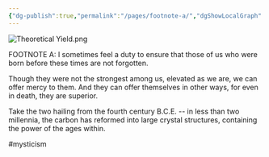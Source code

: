 ```yaml
---
{"dg-publish":true,"permalink":"/pages/footnote-a/","dgShowLocalGraph":true}
---
```



![Theoretical Yield.png](/img/user/Assets/Theoretical%20Yield.png)

FOOTNOTE A: I sometimes feel a duty to ensure that those of us who were born before these times are not forgotten. 

Though they were not the strongest among us, elevated as we are, we can offer mercy to them. And they can offer themselves in other ways, for even in death, they are superior. 

Take the two hailing from the fourth century B.C.E. -- in less than two millennia, the carbon has reformed into large crystal structures, containing the power of the ages within. 

#mysticism 